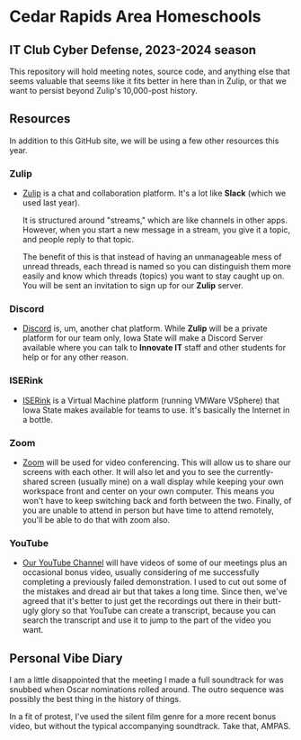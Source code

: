 # Cedar Rapids Area Homeschools

## IT Club Cyber Defense, 2023-2024 season

This repository will hold meeting notes, source code, and anything else that seems valuable that seems like it fits better in here than in Zulip, or that we want to persist beyond Zulip's 10,000-post history.

## Resources

In addition to this GitHub site, we will be using a few other resources this year. 

### Zulip

- [Zulip](https://cyberdefense.zulipchat.com) is a chat and collaboration platform. It's a lot like **Slack** (which we used last year).

  It is structured around "streams," which are like channels in other apps. However, when you start a new message in a stream, you give it a topic, and people reply to that topic.

  The benefit of this is that instead of having an unmanageable mess of unread threads, each thread is named so you can distinguish them more easily and know which threads (topics) you want to stay caught up on. You will be sent an invitation to sign up for our **Zulip** server.

### Discord

- [Discord](https://discord.com/channels/843907386556416081/1136022052558614679) is, um, another chat platform. While **Zulip** will be a private platform for our team only, Iowa State will make a Discord Server available where you can talk to **Innovate IT** staff and other students for help or for any other reason.

### ISERink

- [ISERink](https://iseage2.iseage.org) is a Virtual Machine platform (running VMWare VSphere) that Iowa State makes available for teams to use. It's basically the Internet in a bottle.

### Zoom

- [Zoom](https://zoom.us/download) will be used for video conferencing. This will allow us to share our screens with each other. It will also let and you to see the currently-shared screen (usually mine) on a wall display while keeping your own workspace front and center on your own computer. This means you won't have to keep switching back and forth between the two. Finally, of you are unable to attend in person but have time to attend remotely, you'll be able to do that with zoom also.

### YouTube

- [Our YouTube Channel](https://youtube.com/@cyberdefenseclub) will have videos of some of our meetings plus an occasional bonus video, usually considering of me successfully completing a previously failed demonstration. I used to cut out some of the mistakes and dread air but that takes a long time. Since then, we've agreed that it's better to just get the recordings out there in their butt-ugly glory so that YouTube can create a transcript, because you can search the transcript and use it to jump to the part of the video you want.

## Personal Vibe Diary

I am a little disappointed that the meeting I made a full soundtrack for was snubbed when Oscar nominations rolled around. The outro sequence was possibly the best thing in the history of things. 

In a fit of protest, I've used the silent film genre for a more recent bonus video, but without the typical accompanying soundtrack. Take that, AMPAS.
